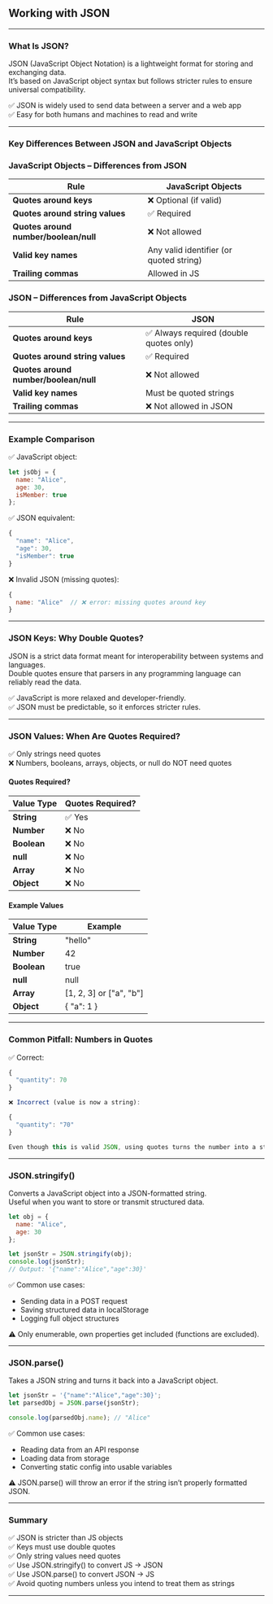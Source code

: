 ## Working with JSON

---

### What Is JSON?

<span class="emphasis">JSON</span> (JavaScript Object Notation) is a lightweight format for storing and exchanging data.  
It’s based on JavaScript object syntax but follows stricter rules to ensure universal compatibility.

✅ JSON is widely used to send data between a server and a web app  
✅ Easy for both humans and machines to read and write

---

### Key Differences Between JSON and JavaScript Objects

### JavaScript Objects – Differences from JSON

<table class="notesTable">
  <thead>
    <tr class="tableHeader">
      <th class="tableCellHeader">Rule</th>
      <th class="tableCellHeader">JavaScript Objects</th>
    </tr>
  </thead>
  <tbody>
    <tr class="tableRow">
      <td class="tableCell"><strong>Quotes around keys</strong></td>
      <td class="tableCell">❌ Optional (if valid)</td>
    </tr>
    <tr class="tableRow">
      <td class="tableCell"><strong>Quotes around string values</strong></td>
      <td class="tableCell">✅ Required</td>
    </tr>
    <tr class="tableRow">
      <td class="tableCell"><strong>Quotes around number/boolean/null</strong></td>
      <td class="tableCell">❌ Not allowed</td>
    </tr>
    <tr class="tableRow">
      <td class="tableCell"><strong>Valid key names</strong></td>
      <td class="tableCell">Any valid identifier (or quoted string)</td>
    </tr>
    <tr class="tableRow">
      <td class="tableCell"><strong>Trailing commas</strong></td>
      <td class="tableCell">Allowed in JS</td>
    </tr>
  </tbody>
</table>

### JSON – Differences from JavaScript Objects

<table class="notesTable">
  <thead>
    <tr class="tableHeader">
      <th class="tableCellHeader">Rule</th>
      <th class="tableCellHeader">JSON</th>
    </tr>
  </thead>
  <tbody>
    <tr class="tableRow">
      <td class="tableCell"><strong>Quotes around keys</strong></td>
      <td class="tableCell">✅ Always required (double quotes only)</td>
    </tr>
    <tr class="tableRow">
      <td class="tableCell"><strong>Quotes around string values</strong></td>
      <td class="tableCell">✅ Required</td>
    </tr>
    <tr class="tableRow">
      <td class="tableCell"><strong>Quotes around number/boolean/null</strong></td>
      <td class="tableCell">❌ Not allowed</td>
    </tr>
    <tr class="tableRow">
      <td class="tableCell"><strong>Valid key names</strong></td>
      <td class="tableCell">Must be quoted strings</td>
    </tr>
    <tr class="tableRow">
      <td class="tableCell"><strong>Trailing commas</strong></td>
      <td class="tableCell">❌ Not allowed in JSON</td>
    </tr>
  </tbody>
</table>

---

### Example Comparison

✅ JavaScript object:

```javascript
let jsObj = {
  name: "Alice",
  age: 30,
  isMember: true
};
```

✅ JSON equivalent:

```javascript
{
  "name": "Alice",
  "age": 30,
  "isMember": true
}
```

❌ Invalid JSON (missing quotes):

```javascript
{
  name: "Alice"  // ❌ error: missing quotes around key
}
```

---

### JSON Keys: Why Double Quotes?

JSON is a strict data format meant for interoperability between systems and languages.  
Double quotes ensure that parsers in any programming language can reliably read the data.

✅ JavaScript is more relaxed and developer-friendly.  
✅ JSON must be predictable, so it enforces stricter rules.

---

### JSON Values: When Are Quotes Required?

✅ Only strings need quotes  
❌ Numbers, booleans, arrays, objects, or null do NOT need quotes

#### Quotes Required?

<table class="notesTable narrowTable">
  <thead>
    <tr class="tableHeader">
      <th class="tableCellHeader">Value Type</th>
      <th class="tableCellHeader">Quotes Required?</th>
    </tr>
  </thead>
  <tbody>
    <tr class="tableRow">
      <td class="tableCell"><strong>String</strong></td>
      <td class="tableCell">✅ Yes</td>
    </tr>
    <tr class="tableRow">
      <td class="tableCell"><strong>Number</strong></td>
      <td class="tableCell">❌ No</td>
    </tr>
    <tr class="tableRow">
      <td class="tableCell"><strong>Boolean</strong></td>
      <td class="tableCell">❌ No</td>
    </tr>
    <tr class="tableRow">
      <td class="tableCell"><strong>null</strong></td>
      <td class="tableCell">❌ No</td>
    </tr>
    <tr class="tableRow">
      <td class="tableCell"><strong>Array</strong></td>
      <td class="tableCell">❌ No</td>
    </tr>
    <tr class="tableRow">
      <td class="tableCell"><strong>Object</strong></td>
      <td class="tableCell">❌ No</td>
    </tr>
  </tbody>
</table>

#### Example Values

<table class="notesTable narrowTable">
  <thead>
    <tr class="tableHeader">
      <th class="tableCellHeader">Value Type</th>
      <th class="tableCellHeader">Example</th>
    </tr>
  </thead>
  <tbody>
    <tr class="tableRow">
      <td class="tableCell"><strong>String</strong></td>
      <td class="tableCell">"hello"</td>
    </tr>
    <tr class="tableRow">
      <td class="tableCell"><strong>Number</strong></td>
      <td class="tableCell">42</td>
    </tr>
    <tr class="tableRow">
      <td class="tableCell"><strong>Boolean</strong></td>
      <td class="tableCell">true</td>
    </tr>
    <tr class="tableRow">
      <td class="tableCell"><strong>null</strong></td>
      <td class="tableCell">null</td>
    </tr>
    <tr class="tableRow">
      <td class="tableCell"><strong>Array</strong></td>
      <td class="tableCell">[1, 2, 3] or ["a", "b"]</td>
    </tr>
    <tr class="tableRow">
      <td class="tableCell"><strong>Object</strong></td>
      <td class="tableCell">{ "a": 1 }</td>
    </tr>
  </tbody>
</table>

---

### Common Pitfall: Numbers in Quotes

✅ Correct:

```javascript
{
  "quantity": 70
}

❌ Incorrect (value is now a string):

{
  "quantity": "70"
}

Even though this is valid JSON, using quotes turns the number into a string, which can break math logic.
```

---

### JSON.stringify()

Converts a JavaScript object into a JSON-formatted string.  
Useful when you want to store or transmit structured data.

```javascript
let obj = {
  name: "Alice",
  age: 30
};

let jsonStr = JSON.stringify(obj);
console.log(jsonStr);  
// Output: '{"name":"Alice","age":30}'
```

✅ Common use cases:
- Sending data in a POST request
- Saving structured data in localStorage
- Logging full object structures

⚠️ Only enumerable, own properties get included (functions are excluded).

---

### JSON.parse()

Takes a JSON string and turns it back into a JavaScript object.

```javascript
let jsonStr = '{"name":"Alice","age":30}';
let parsedObj = JSON.parse(jsonStr);

console.log(parsedObj.name); // "Alice"
```

✅ Common use cases:
- Reading data from an API response
- Loading data from storage
- Converting static config into usable variables

⚠️ JSON.parse() will throw an error if the string isn’t properly formatted JSON.

---

### Summary

✅ JSON is stricter than JS objects  
✅ Keys must use double quotes  
✅ Only string values need quotes  
✅ Use <span class="codeSnip">JSON.stringify()</span> to convert JS → JSON  
✅ Use <span class="codeSnip">JSON.parse()</span> to convert JSON → JS  
✅ Avoid quoting numbers unless you intend to treat them as strings

---
